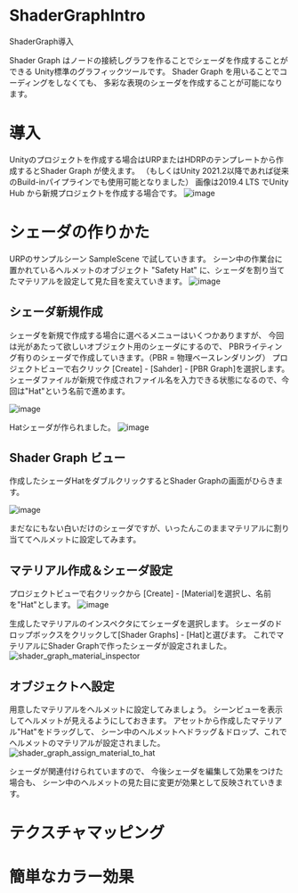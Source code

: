# ShaderGraphIntro
ShaderGraph導入

Shader Graph はノードの接続しグラフを作ることでシェーダを作成することができる
Unity標準のグラフィックツールです。
Shader Graph を用いることでコーディングをしなくても、
多彩な表現のシェーダを作成することが可能になります。

# 導入
Unityのプロジェクトを作成する場合はURPまたはHDRPのテンプレートから作成するとShader Graph が使えます。
（もしくはUnity 2021.2以降であれば従来のBuild-inパイプラインでも使用可能となりました）
画像は2019.4 LTS でUnity Hub から新規プロジェクトを作成する場合です。
![image](https://user-images.githubusercontent.com/1992059/168628228-20773d83-c55a-4e53-833d-78e5f05e76ad.png)

# シェーダの作りかた

URPのサンプルシーン SampleScene で試していきます。
シーン中の作業台に置かれているヘルメットのオブジェクト "Safety Hat" に、シェーダを割り当てたマテリアルを設定して見た目を変えていきます。
![image](https://user-images.githubusercontent.com/1992059/168699568-49a8fd15-00f4-4d82-8aa8-62998ed18dd3.png)

## シェーダ新規作成 
シェーダを新規で作成する場合に選べるメニューはいくつかありますが、
今回は光があたって欲しいオブジェクト用のシェーダにするので、
PBRライティング有りのシェーダで作成していきます。（PBR = 物理ベースレンダリング）
プロジェクトビューで右クリック [Create] - [Sahder] - [PBR Graph]を選択します。
シェーダファイルが新規で作成されファイル名を入力できる状態になるので、今回は"Hat"という名前で進めます。

![image](https://user-images.githubusercontent.com/1992059/168700442-5643952b-7f2e-47d4-9a0b-f3307c9a1826.png)

Hatシェーダが作られました。
![image](https://user-images.githubusercontent.com/1992059/168700532-8c3e5dc7-1b91-4ef4-9dde-7868f096e887.png)

## Shader Graph ビュー

作成したシェーダHatをダブルクリックするとShader Graphの画面がひらきます。

![image](https://user-images.githubusercontent.com/1992059/168700684-35535051-5b93-465e-8d56-b0ebed9ab3ce.png)

まだなにもない白いだけのシェーダですが、いったんこのままマテリアルに割り当ててヘルメットに設定してみます。

## マテリアル作成＆シェーダ設定

プロジェクトビューで右クリックから [Create] - [Material]を選択し、名前を"Hat"とします。
![image](https://user-images.githubusercontent.com/1992059/168699080-aa95933d-ef0a-431f-a2e1-1733627a88d2.png)

生成したマテリアルのインスペクタにてシェーダを選択します。
シェーダのドロップボックスをクリックして[Shader Graphs] - [Hat]と選びます。
これでマテリアルにShader Graphで作ったシェーダが設定されました。
![shader_graph_material_inspector](https://user-images.githubusercontent.com/1992059/169107556-2ca0e99f-42a3-4665-8250-37428a1f2f1c.gif)

## オブジェクトへ設定

用意したマテリアルをヘルメットに設定してみましょう。
シーンビューを表示してヘルメットが見えるようにしておきます。
アセットから作成したマテリアル"Hat"をドラッグして、
シーン中のヘルメットへドラッグ＆ドロップ、これでヘルメットのマテリアルが設定されました。
![shader_graph_assign_material_to_hat](https://user-images.githubusercontent.com/1992059/169108327-a089d905-b71c-4ea7-ae49-e888b19f2825.gif)

シェーダが関連付けられていますので、
今後シェーダを編集して効果をつけた場合も、
シーン中のヘルメットの見た目に変更が効果として反映されていきます。

# テクスチャマッピング

# 簡単なカラー効果